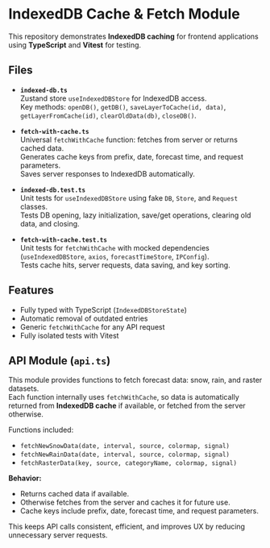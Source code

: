 # IndexedDB Cache & Fetch Module

This repository demonstrates **IndexedDB caching** for frontend applications using **TypeScript** and **Vitest** for testing.

## Files

- **`indexed-db.ts`**  
  Zustand store `useIndexedDBStore` for IndexedDB access.  
  Key methods: `openDB()`, `getDB()`, `saveLayerToCache(id, data)`, `getLayerFromCache(id)`, `clearOldData(db)`, `closeDB()`.

- **`fetch-with-cache.ts`**  
  Universal `fetchWithCache` function: fetches from server or returns cached data.  
  Generates cache keys from prefix, date, forecast time, and request parameters.  
  Saves server responses to IndexedDB automatically.

- **`indexed-db.test.ts`**  
  Unit tests for `useIndexedDBStore` using fake `DB`, `Store`, and `Request` classes.  
  Tests DB opening, lazy initialization, save/get operations, clearing old data, and closing.

- **`fetch-with-cache.test.ts`**  
  Unit tests for `fetchWithCache` with mocked dependencies (`useIndexedDBStore`, `axios`, `forecastTimeStore`, `IPConfig`).  
  Tests cache hits, server requests, data saving, and key sorting.

## Features

- Fully typed with TypeScript (`IndexedDBStoreState`)  
- Automatic removal of outdated entries  
- Generic `fetchWithCache` for any API request  
- Fully isolated tests with Vitest  

## API Module (`api.ts`)

This module provides functions to fetch forecast data: snow, rain, and raster datasets.  
Each function internally uses `fetchWithCache`, so data is automatically returned from **IndexedDB cache** if available, or fetched from the server otherwise.  

Functions included:  

- `fetchNewSnowData(date, interval, source, colormap, signal)`  
- `fetchNewRainData(date, interval, source, colormap, signal)`  
- `fetchRasterData(key, source, categoryName, colormap, signal)`  

**Behavior:**  
- Returns cached data if available.  
- Otherwise fetches from the server and caches it for future use.  
- Cache keys include prefix, date, forecast time, and request parameters.  

This keeps API calls consistent, efficient, and improves UX by reducing unnecessary server requests.
